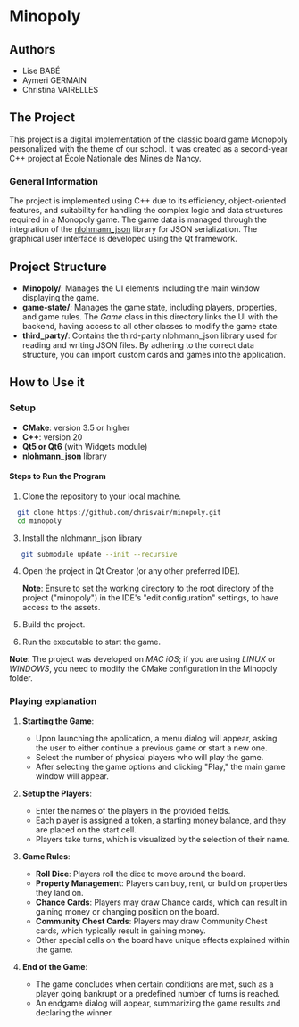# Minopoly

## Authors
- Lise BABÉ
- Aymeri GERMAIN
- Christina VAIRELLES

## The Project

This project is a digital implementation of the classic board game Monopoly personalized with the theme of our school.
It was created as a second-year C++ project at École Nationale des Mines de Nancy.

### General Information

The project is implemented using C++ due to its efficiency, object-oriented features, and suitability for handling the complex logic and data structures required in a Monopoly game. The game data is managed through the integration of the [nlohmann_json](https://github.com/nlohmann/json) library for JSON serialization. The graphical user interface is developed using the Qt framework.

## Project Structure

- **Minopoly/**: Manages the UI elements including the main window displaying the game.
- **game-state/**: Manages the game state, including players, properties, and game rules. 
The *Game* class in this directory links the UI with the backend, having access to all other classes to modify the game state.
- **third_party/**: Contains the third-party nlohmann_json library used for reading and writing JSON files.
By adhering to the correct data structure, you can import custom cards and games into the application.


## How to Use it

### Setup

- **CMake**: version 3.5 or higher
- **C++**: version 20
- **Qt5 or Qt6** (with Widgets module)
- **nlohmann_json** library

#### Steps to Run the Program

1. Clone the repository to your local machine.
  ```bash
    git clone https://github.com/chrisvair/minopoly.git
    cd minopoly
  ```
3. Install the nlohmann_json library
 ```bash
    git submodule update --init --recursive
 ```
4. Open the project in Qt Creator (or any other preferred IDE). 

   **Note**: Ensure to set the working directory to the root directory of the project ("minopoly") in the IDE's "edit configuration" settings, to have access to the assets.
6. Build the project.
7. Run the executable to start the game.

**Note**: The project was developed on *MAC iOS*; if you are using *LINUX* or *WINDOWS*, you need to modify the CMake configuration in the Minopoly folder.

### Playing explanation

1. **Starting the Game**:
    - Upon launching the application, a menu dialog will appear, asking the user to either continue a previous game or start a new one.
    - Select the number of physical players who will play the game.
    - After selecting the game options and clicking "Play," the main game window will appear.

2. **Setup the Players**:
    - Enter the names of the players in the provided fields.
    - Each player is assigned a token, a starting money balance, and they are placed on the start cell.
    - Players take turns, which is visualized by the selection of their name.

3. **Game Rules**:
    - **Roll Dice**: Players roll the dice to move around the board.
    - **Property Management**: Players can buy, rent, or build on properties they land on.
    - **Chance Cards**: Players may draw Chance cards, which can result in gaining money or changing position on the board.
    - **Community Chest Cards**: Players may draw Community Chest cards, which typically result in gaining money.
    - Other special cells on the board have unique effects explained within the game.

4. **End of the Game**:
    - The game concludes when certain conditions are met, such as a player going bankrupt or a predefined number of turns is reached.
    - An endgame dialog will appear, summarizing the game results and declaring the winner.
